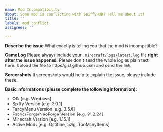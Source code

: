 ```yaml
---
name: Mod Incompatibility
about: Some mod is conflicting with SpiffyHUD? Tell me about it!
title: ''
labels: mod conflict
assignees: ''

---
```


**Describe the issue**
What exactly is telling you that the mod is incompatible?

**Game Log**
Please always include your `.minecraft/logs/latest.log` file **right after the issue happened**.
Please don't send the whole log as plain text here. Upload the file to https/gist.github.com and send the link.

**Screenshots**
If screenshots would help to explain the issue, please include these.

**Basic Informations (please complete the following information):**
 - OS: [e.g. Windows]
 - Spiffy Version [e.g. 3.0.1]
 - FancyMenu Version [e.g. 3.5.0]
 - Fabric/Forge/NeoForge Version [e.g. 31.2.24]
 - Minecraft Version [e.g. 1.15.1]
 - Active Mods [e.g. Optifine, 5zig, TooManyItems]
